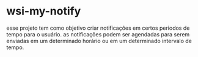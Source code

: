 # wsi-my-notify

esse projeto tem como objetivo criar notificações em certos periodos de tempo para o usuário.
as notificações podem ser agendadas para serem enviadas em um determinado horário ou em um determinado intervalo de tempo.

